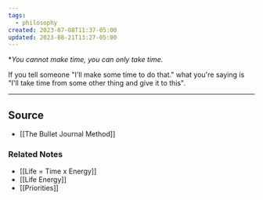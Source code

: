 ```yaml
---
tags:
  - philosophy
created: 2023-07-08T11:37-05:00
updated: 2023-08-21T13:27-05:00
---
```

**You cannot *make* time, you can only *take* time.*

If you tell someone "I'll make some time to do that." what you're saying is "I'll take time from some other thing and give it to this".

---

## Source
- [[The Bullet Journal Method]]

### Related Notes
- [[Life = Time x Energy]]
- [[Life Energy]]
- [[Priorities]]